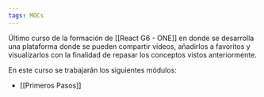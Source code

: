 ```yaml
---
tags: MOCs
---
```

Último curso de la formación de [[React G6 - ONE]] en donde se desarrolla una plataforma donde se pueden compartir videos, añadirlos a favoritos y visualizarlos con la finalidad de repasar los conceptos vistos anteriormente.

En este curso se trabajarán los siguientes módulos:

- [[Primeros Pasos]]